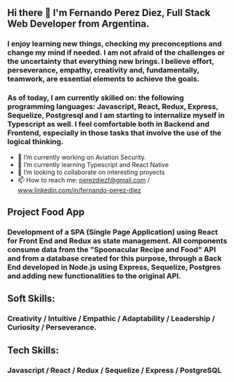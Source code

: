 ## Hi there 👋 I'm Fernando Perez Diez, Full Stack Web Developer from Argentina. 

### I enjoy learning new things, checking my preconceptions and change my mind if needed. I am not afraid of the challenges or the uncertainty that everything new brings. I believe effort, perseverance, empathy, creativity and, fundamentally, teamwork, are essential elements to achieve the goals.
### As of today, I am currently skilled on: the following programming languages: Javascript, React, Redux, Express, Sequelize, Postgresql and I am starting to internalize myself in Typescript as well. I feel comfortable both in Backend and Frontend, especially in those tasks that involve the use of the logical thinking.


- 🔭 I’m currently working on Aviation Security.
- 🌱 I’m currently learning Typescript and React Native
- 👯 I’m looking to collaborate on interesting proyects
- 📫 How to reach me: perezdiezf@gmail.com / www.linkedin.com/in/fernando-perez-diez

## Project Food App

### Development of a SPA (Single Page Application) using React for Front End and Redux as state management. All components consume data from the "Spoonacular Recipe and Food" API and from a database created for this purpose, through a Back End developed in Node.js using Express, Sequelize, Postgres and adding new functionalities to the original API.

## Soft Skills:

### Creativity / Intuitive / Empathic / Adaptability / Leadership / Curiosity / Perseverance.

## Tech Skills:

### Javascript / React / Redux / Sequelize / Express / PostgreSQL





